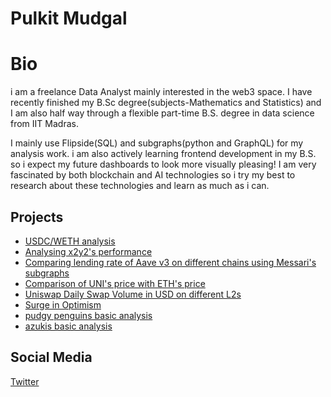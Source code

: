 # Pulkit Mudgal

# Bio
i am a freelance Data Analyst mainly interested in the web3 space. I have recently finished my B.Sc degree(subjects-Mathematics and Statistics) and I am also half way through a flexible part-time B.S. degree in data science from IIT Madras.

I mainly use Flipside(SQL) and subgraphs(python and GraphQL) for my analysis work. i am also actively learning frontend development in my B.S. so i expect my future dashboards to look more visually pleasing!
I am very fascinated by both blockchain and AI technologies so i try my best to research about these technologies and learn as much as i can.

## Projects

- [USDC/WETH analysis](https://mango-click-bc9.notion.site/Analyzing-USDC-WETH-Pools-ef15c4ba2b2b4d67a171d237595347fd)
- [Analysing x2y2's performance](https://twitter.com/yesyesy44977029/status/1598221367866200064)
- [Comparing lending rate of Aave v3 on different chains using Messari's subgraphs](https://realguy33-aave-11-dashboard-cb05yj.streamlitapp.com/)
- [Comparison of UNI's price with ETH's price](https://app.flipsidecrypto.com/dashboard/comparison-of-un-is-price-with-et-hs-price-Tqp12A)
- [Uniswap Daily Swap Volume in USD on different L2s](https://realguy33-uni-chal-27-dashboard-lhl9gu.streamlitapp.com/)
- [Surge in Optimism](https://app.flipsidecrypto.com/dashboard/a-surge-of-optimism-w70pr7)
- [pudgy penguins basic analysis](https://www.covalenthq.com/platform/#/increment/pages/none-498/pudgy-penguins/)
- [azukis basic analysis](https://www.covalenthq.com/platform/#/increment/pages/none-498/azukis/)

## Social Media
[Twitter](https://twitter.com/yesyesy44977029)


